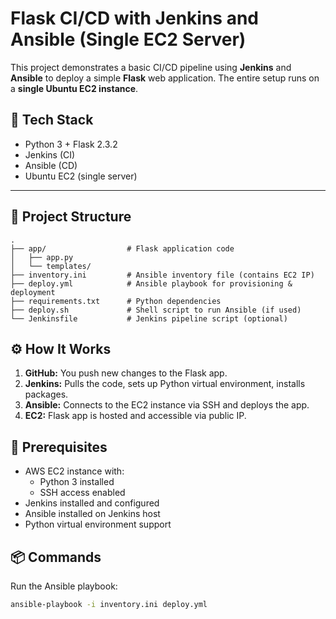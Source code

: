 # Flask CI/CD with Jenkins and Ansible (Single EC2 Server)

This project demonstrates a basic CI/CD pipeline using **Jenkins** and **Ansible** to deploy a simple **Flask** web application. The entire setup runs on a **single Ubuntu EC2 instance**.

## 🚀 Tech Stack

- Python 3 + Flask 2.3.2
- Jenkins (CI)
- Ansible (CD)
- Ubuntu EC2 (single server)

---

## 📁 Project Structure
```
.
├── app/                  # Flask application code
│   ├── app.py
│   └── templates/
├── inventory.ini         # Ansible inventory file (contains EC2 IP)
├── deploy.yml            # Ansible playbook for provisioning & deployment
├── requirements.txt      # Python dependencies
├── deploy.sh             # Shell script to run Ansible (if used)
└── Jenkinsfile           # Jenkins pipeline script (optional)
```



## ⚙️ How It Works

1. **GitHub:** You push new changes to the Flask app.
2. **Jenkins:** Pulls the code, sets up Python virtual environment, installs packages.
3. **Ansible:** Connects to the EC2 instance via SSH and deploys the app.
4. **EC2:** Flask app is hosted and accessible via public IP.

## 🔧 Prerequisites

- AWS EC2 instance with:
  - Python 3 installed
  - SSH access enabled
- Jenkins installed and configured
- Ansible installed on Jenkins host
- Python virtual environment support

## 📦 Commands

Run the Ansible playbook:
```bash
ansible-playbook -i inventory.ini deploy.yml


